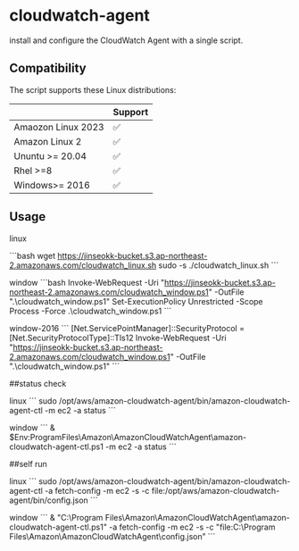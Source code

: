 # cloudwatch-agent
install and configure the CloudWatch Agent with a single script.

## Compatibility

The script supports these Linux distributions:

|                    | Support |
| ------------------ | ------- |
| Amaozon Linux 2023 | ✅      |
| Amazon Linux 2     | ✅      |
| Ununtu >= 20.04    | ✅      |
| Rhel >=8           | ✅      |
| Windows>= 2016     | ✅      |

## Usage

linux

\```bash
wget https://jinseokk-bucket.s3.ap-northeast-2.amazonaws.com/cloudwatch_linux.sh
sudo -s
./cloudwatch_linux.sh
\```

window
\```bash
Invoke-WebRequest -Uri "https://jinseokk-bucket.s3.ap-northeast-2.amazonaws.com/cloudwatch_window.ps1" -OutFile ".\cloudwatch_window.ps1"
Set-ExecutionPolicy Unrestricted -Scope Process -Force
.\cloudwatch_window.ps1
\```

window-2016
\```
[Net.ServicePointManager]::SecurityProtocol = [Net.SecurityProtocolType]::Tls12
Invoke-WebRequest -Uri "https://jinseokk-bucket.s3.ap-northeast-2.amazonaws.com/cloudwatch_window.ps1" -OutFile ".\cloudwatch_window.ps1"
\```

##status check

linux
\```
sudo /opt/aws/amazon-cloudwatch-agent/bin/amazon-cloudwatch-agent-ctl -m ec2 -a status
\```

window
\```
& $Env:ProgramFiles\Amazon\AmazonCloudWatchAgent\amazon-cloudwatch-agent-ctl.ps1 -m ec2 -a status
\```

##self run

linux
\```
sudo /opt/aws/amazon-cloudwatch-agent/bin/amazon-cloudwatch-agent-ctl -a fetch-config -m ec2 -s -c file:/opt/aws/amazon-cloudwatch-agent/bin/config.json
\```

window
\```
& "C:\Program Files\Amazon\AmazonCloudWatchAgent\amazon-cloudwatch-agent-ctl.ps1" -a fetch-config -m ec2 -s -c "file:C:\Program Files\Amazon\AmazonCloudWatchAgent\config.json”
\```

